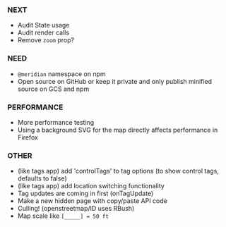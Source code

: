 ### NEXT

- Audit State usage
- Audit render calls
- Remove `zoom` prop?

### NEED

- `@meridian` namespace on npm
- Open source on GitHub or keep it private and only publish minified source on
  GCS and npm

### PERFORMANCE

- More performance testing
- Using a background SVG for the map directly affects performance in Firefox

### OTHER

- (like tags app) add 'controlTags' to tag options (to show control tags, defaults to false)
- (like tags app) add location switching functionality
- Tag updates are coming in first (onTagUpdate)
- Make a new hidden page with copy/paste API code
- Culling! (openstreetmap/ID uses RBush)
- Map scale like `[_____] = 50 ft`
